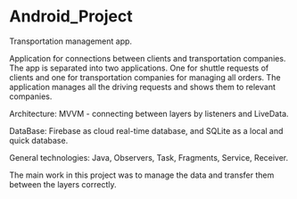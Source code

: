# Android_Project

Transportation management app.

Application for connections between clients and transportation companies.
The app is separated into two applications. 
One for shuttle requests of clients and one for transportation companies for managing all orders.
The application manages all the driving requests and shows them to relevant companies.

Architecture:
MVVM - connecting between layers by listeners and LiveData.

DataBase:
Firebase as cloud real-time database, and SQLite as a local and quick database.

General technologies:
Java, Observers, Task, Fragments, Service, Receiver.

The main work in this project was to manage the data and transfer them between the layers correctly.

